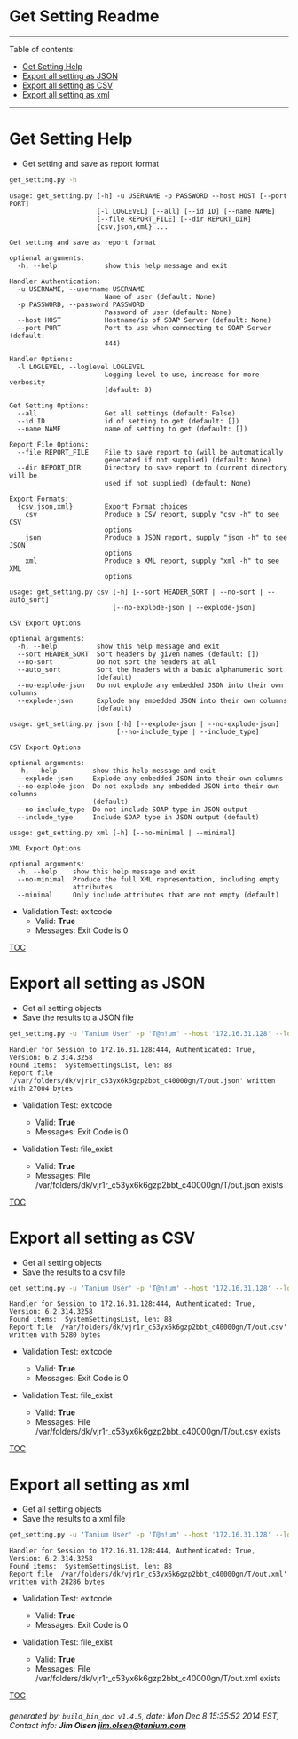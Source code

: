 Get Setting Readme
===========================

---------------------------
<a name='toc'>Table of contents:</a>

  * [Get Setting Help](#user-content-get-setting-help)
  * [Export all setting as JSON](#user-content-export-all-setting-as-json)
  * [Export all setting as CSV](#user-content-export-all-setting-as-csv)
  * [Export all setting as xml](#user-content-export-all-setting-as-xml)

---------------------------

# Get Setting Help

  * Get setting and save as report format

```bash
get_setting.py -h
```

```
usage: get_setting.py [-h] -u USERNAME -p PASSWORD --host HOST [--port PORT]
                      [-l LOGLEVEL] [--all] [--id ID] [--name NAME]
                      [--file REPORT_FILE] [--dir REPORT_DIR]
                      {csv,json,xml} ...

Get setting and save as report format

optional arguments:
  -h, --help            show this help message and exit

Handler Authentication:
  -u USERNAME, --username USERNAME
                        Name of user (default: None)
  -p PASSWORD, --password PASSWORD
                        Password of user (default: None)
  --host HOST           Hostname/ip of SOAP Server (default: None)
  --port PORT           Port to use when connecting to SOAP Server (default:
                        444)

Handler Options:
  -l LOGLEVEL, --loglevel LOGLEVEL
                        Logging level to use, increase for more verbosity
                        (default: 0)

Get Setting Options:
  --all                 Get all settings (default: False)
  --id ID               id of setting to get (default: [])
  --name NAME           name of setting to get (default: [])

Report File Options:
  --file REPORT_FILE    File to save report to (will be automatically
                        generated if not supplied) (default: None)
  --dir REPORT_DIR      Directory to save report to (current directory will be
                        used if not supplied) (default: None)

Export Formats:
  {csv,json,xml}        Export Format choices
    csv                 Produce a CSV report, supply "csv -h" to see CSV
                        options
    json                Produce a JSON report, supply "json -h" to see JSON
                        options
    xml                 Produce a XML report, supply "xml -h" to see XML
                        options

usage: get_setting.py csv [-h] [--sort HEADER_SORT | --no-sort | --auto_sort]
                          [--no-explode-json | --explode-json]

CSV Export Options

optional arguments:
  -h, --help          show this help message and exit
  --sort HEADER_SORT  Sort headers by given names (default: [])
  --no-sort           Do not sort the headers at all
  --auto_sort         Sort the headers with a basic alphanumeric sort
                      (default)
  --no-explode-json   Do not explode any embedded JSON into their own columns
  --explode-json      Explode any embedded JSON into their own columns
                      (default)

usage: get_setting.py json [-h] [--explode-json | --no-explode-json]
                           [--no-include_type | --include_type]

CSV Export Options

optional arguments:
  -h, --help         show this help message and exit
  --explode-json     Explode any embedded JSON into their own columns
  --no-explode-json  Do not explode any embedded JSON into their own columns
                     (default)
  --no-include_type  Do not include SOAP type in JSON output
  --include_type     Include SOAP type in JSON output (default)

usage: get_setting.py xml [-h] [--no-minimal | --minimal]

XML Export Options

optional arguments:
  -h, --help    show this help message and exit
  --no-minimal  Produce the full XML representation, including empty
                attributes
  --minimal     Only include attributes that are not empty (default)
```

  * Validation Test: exitcode
    * Valid: **True**
    * Messages: Exit Code is 0



[TOC](#user-content-toc)


# Export all setting as JSON

  * Get all setting objects
  * Save the results to a JSON file

```bash
get_setting.py -u 'Tanium User' -p 'T@n!um' --host '172.16.31.128' --loglevel 1 --all --file "/var/folders/dk/vjr1r_c53yx6k6gzp2bbt_c40000gn/T/out.json" json
```

```
Handler for Session to 172.16.31.128:444, Authenticated: True, Version: 6.2.314.3258
Found items:  SystemSettingsList, len: 88
Report file '/var/folders/dk/vjr1r_c53yx6k6gzp2bbt_c40000gn/T/out.json' written with 27004 bytes
```

  * Validation Test: exitcode
    * Valid: **True**
    * Messages: Exit Code is 0

  * Validation Test: file_exist
    * Valid: **True**
    * Messages: File /var/folders/dk/vjr1r_c53yx6k6gzp2bbt_c40000gn/T/out.json exists



[TOC](#user-content-toc)


# Export all setting as CSV

  * Get all setting objects
  * Save the results to a csv file

```bash
get_setting.py -u 'Tanium User' -p 'T@n!um' --host '172.16.31.128' --loglevel 1 --all --file "/var/folders/dk/vjr1r_c53yx6k6gzp2bbt_c40000gn/T/out.csv" csv
```

```
Handler for Session to 172.16.31.128:444, Authenticated: True, Version: 6.2.314.3258
Found items:  SystemSettingsList, len: 88
Report file '/var/folders/dk/vjr1r_c53yx6k6gzp2bbt_c40000gn/T/out.csv' written with 5280 bytes
```

  * Validation Test: exitcode
    * Valid: **True**
    * Messages: Exit Code is 0

  * Validation Test: file_exist
    * Valid: **True**
    * Messages: File /var/folders/dk/vjr1r_c53yx6k6gzp2bbt_c40000gn/T/out.csv exists



[TOC](#user-content-toc)


# Export all setting as xml

  * Get all setting objects
  * Save the results to a xml file

```bash
get_setting.py -u 'Tanium User' -p 'T@n!um' --host '172.16.31.128' --loglevel 1 --all --file "/var/folders/dk/vjr1r_c53yx6k6gzp2bbt_c40000gn/T/out.xml" xml
```

```
Handler for Session to 172.16.31.128:444, Authenticated: True, Version: 6.2.314.3258
Found items:  SystemSettingsList, len: 88
Report file '/var/folders/dk/vjr1r_c53yx6k6gzp2bbt_c40000gn/T/out.xml' written with 28286 bytes
```

  * Validation Test: exitcode
    * Valid: **True**
    * Messages: Exit Code is 0

  * Validation Test: file_exist
    * Valid: **True**
    * Messages: File /var/folders/dk/vjr1r_c53yx6k6gzp2bbt_c40000gn/T/out.xml exists



[TOC](#user-content-toc)


###### generated by: `build_bin_doc v1.4.5`, date: Mon Dec  8 15:35:52 2014 EST, Contact info: **Jim Olsen <jim.olsen@tanium.com>**
